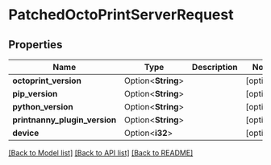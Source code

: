 # PatchedOctoPrintServerRequest

## Properties

Name | Type | Description | Notes
------------ | ------------- | ------------- | -------------
**octoprint_version** | Option<**String**> |  | [optional]
**pip_version** | Option<**String**> |  | [optional]
**python_version** | Option<**String**> |  | [optional]
**printnanny_plugin_version** | Option<**String**> |  | [optional]
**device** | Option<**i32**> |  | [optional]

[[Back to Model list]](../README.md#documentation-for-models) [[Back to API list]](../README.md#documentation-for-api-endpoints) [[Back to README]](../README.md)


